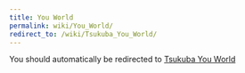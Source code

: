 ```yaml
---
title: You World
permalink: wiki/You_World/
redirect_to: /wiki/Tsukuba_You_World/
---
```


You should automatically be redirected to [Tsukuba You World](/wiki/Tsukuba_You_World/)
